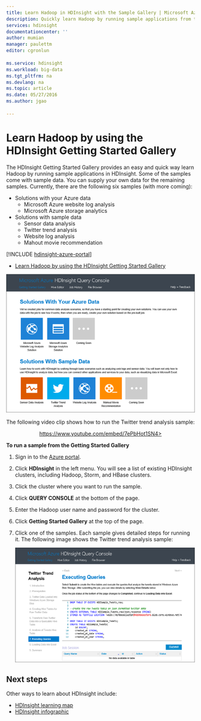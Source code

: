 ```yaml
---
title: Learn Hadoop in HDInsight with the Sample Gallery | Microsoft Azure
description: Quickly learn Hadoop by running sample applications from the HDInsight Getting Started Gallery. Use sample data or supply your own.
services: hdinsight
documentationcenter: ''
author: mumian
manager: paulettm
editor: cgronlun

ms.service: hdinsight
ms.workload: big-data
ms.tgt_pltfrm: na
ms.devlang: na
ms.topic: article
ms.date: 05/27/2016
ms.author: jgao

---
```

# Learn Hadoop by using the HDInsight Getting Started Gallery
The HDInsight Getting Started Gallery provides an easy and quick way learn Hadoop by running sample applications in HDInsight. Some of the samples come with sample data. You can supply your own data for the remaining samples. Currently, there are the following six samples (with more coming):

* Solutions with your Azure data
  * Microsoft Azure website log analysis
  * Microsoft Azure storage analytics
* Solutions with sample data
  * Sensor data analysis
  * Twitter trend analysis
  * Website log analysis
  * Mahout movie recommendation

[!INCLUDE [hdinsight-azure-portal](../../includes/hdinsight-azure-portal.md)]

* [Learn Hadoop by using the HDInsight Getting Started Gallery](hdinsight-learn-hadoop-use-sample-gallery.md)

![HDInsight Hadoop, Storm, and HBase Getting Started Gallery solutions including sample data.](./media/hdinsight-learn-hadoop-use-sample-gallery/HDInsight-Getting-Started-Gallery.png)

The following video clip shows how to run the Twitter trend analysis sample:

<center><a href="https://www.youtube.com/embed/7ePbHot1SN4">https://www.youtube.com/embed/7ePbHot1SN4></a></center>


**To run a sample from the Getting Started Gallery**

1. Sign in to the [Azure portal](https://manage.windowsazure.com).
2. Click **HDInsight** in the left menu. You will see a list of existing HDInsight clusters, including Hadoop, Storm, and HBase clusters.
3. Click the cluster where you want to run the sample.
4. Click **QUERY CONSOLE** at the bottom of the page.
5. Enter the Hadoop user name and password for the cluster.
6. Click **Getting Started Gallery** at the top of the page.
7. Click one of the samples. Each sample gives detailed steps for running it. The following image shows the Twitter trend analysis sample:
   
   ![HDInsight Twitter trend analysis sample](./media/hdinsight-learn-hadoop-use-sample-gallery/HDInsight-Twitter-Trend-Analysis-sample.png)

## Next steps
Other ways to learn about HDInsight include:

* [HDInsight learning map](https://azure.microsoft.com/documentation/learning-paths/hdinsight-self-guided-hadoop-training/)
* [HDInsight infographic](http://go.microsoft.com/fwlink/?linkid=523960)

<!--Image references-->
[hdinsight.sample.gallery]: ./media/hdinsight-learn-hadoop-use-sample-gallery/HDInsight-Getting-Started-Gallery.png
[hdinsight.twitter.sample]: ./media/hdinsight-learn-hadoop-use-sample-gallery/HDInsight-Twitter-Trend-Analysis-sample.png

<!--Link references-->
[hdinsight.learn.map]: https://azure.microsoft.com/documentation/learning-paths/hdinsight-self-guided-hadoop-training/
[hdinsight.infographic]: http://go.microsoft.com/fwlink/?linkid=523960
[azure.portal]:https://manage.windowsazure.com
